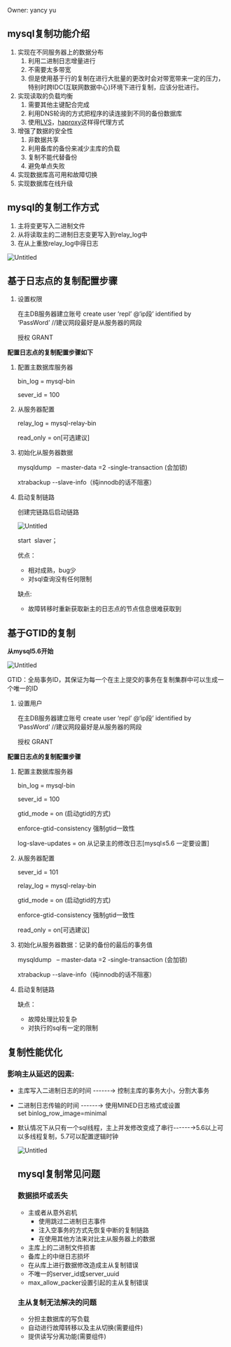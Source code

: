 

Owner: yancy yu

## mysql复制功能介绍

1. 实现在不同服务器上的数据分布
    1. 利用二进制日志增量进行
    2. 不需要太多带宽
    3. 但是使用基于行的复制在进行大批量的更改时会对带宽带来一定的压力，特别时跨IDC(互联网数据中心)环境下进行复制，应该分批进行。
2. 实现读取的负载均衡
    1. 需要其他主键配合完成
    2. 利用DNS轮询的方式把程序的读连接到不同的备份数据库
    3. 使用[LVS](https://www.cnblogs.com/vycz/p/12917932.html)，[haproxy](https://baike.baidu.com/item/haproxy/5825820?fr=aladdin)这样得代理方式
3. 增强了数据的安全性
    1. 非数据共享
    2. 利用备库的备份来减少主库的负载
    3. 复制不能代替备份
    4. 避免单点失败
4. 实现数据库高可用和故障切换
5. 实现数据库在线升级

## mysql的复制工作方式

1. 主将变更写入二进制文件
2. 从将读取主的二进制日志变更写入到relay_log中
3. 在从上重放relay_log中得日志

![Untitled](Untitled%2015.png)

## 基于日志点的复制配置步骤

1. 设置权限
    
    在主DB服务器建立账号 create user ‘repl’ @‘ip段’ identified by ‘PassWord’ //建议网段最好是从服务器的网段
    
    授权 GRANT
    

**配置日志点的复制配置步骤如下**

1. 配置主数据库服务器
    
    bin_log = mysql-bin
    
    sever_id = 100
    
2. 从服务器配置
    
    relay_log = mysql-relay-bin
    
    read_only = on[可选建议]
    
3. 初始化从服务器数据
    
    mysqldump   – master-data =2 -single-transaction (会加锁)
    
    xtrabackup --slave-info（纯innodb的话不阻塞）
    
4. 启动复制链路
    
    创建完链路后启动链路
    
    ![Untitled](Untitled%2016.png)
    
    start  slaver；
    
    优点：
    
    - 相对成熟，bug少
    - 对sql查询没有任何限制
    
    缺点:
    
    - 故障转移时重新获取新主的日志点的节点信息很难获取到

## 基于GTID的复制

**从mysql5.6开始**

![Untitled](Untitled%2017.png)

GTID：全局事务ID，其保证为每一个在主上提交的事务在复制集群中可以生成一个唯一的ID

1. 设置用户
    
    在主DB服务器建立账号 create user ‘repl’ @‘ip段’ identified by ‘PassWord’ //建议网段最好是从服务器的网段
    
    授权 GRANT
    

 **配置日志点的复制配置步骤**

1. 配置主数据库服务器
    
    bin_log = mysql-bin
    
    sever_id = 100
    
    gtid_mode = on (启动gtid的方式)
    
    enforce-gtid-consistency 强制gtid一致性
    
    log-slave-updates = on 从记录主的修改日志[mysql≤5.6 一定要设置]
    
2. 从服务器配置
    
    sever_id = 101
    
    relay_log = mysql-relay-bin
    
    gtid_mode = on (启动gtid的方式)
    
    enforce-gtid-consistency 强制gtid一致性
    
    read_only = on[可选建议]
    
3. 初始化从服务器数据：记录的备份的最后的事务值
    
    mysqldump   – master-data =2 -single-transaction (会加锁)
    
    xtrabackup --slave-info（纯innodb的话不阻塞）
    
4. 启动复制链路
    
    缺点：
    
    - 故障处理比较复杂
    - 对执行的sql有一定的限制

## 复制性能优化

### 影响主从延迟的因素:

- 主库写入二进制日志的时间 ------→ 控制主库的事务大小，分割大事务
- 二进制日志传输的时间 ------→ 使用MINED日志格式或设置set binlog_row_image=minimal
- 默认情况下从只有一个sql线程，主上并发修改变成了串行------→5.6以上可以多线程复制，5.7可以配置逻辑时钟
    
    ![Untitled](Untitled%2018.png)
    
    ## mysql复制常见问题
    
    ### 数据损坏或丢失
    
    - 主或者从意外宕机
        - 使用跳过二进制日志事件
        - 注入空事务的方式先恢复中断的复制链路
        - 在使用其他方法来对比主从服务器上的数据
    - 主库上的二进制文件损害
    - 备库上的中继日志损坏
    - 在从库上进行数据修改造成主从复制错误
    - 不唯一的server_id或server_uuid
    - max_allow_packer设置引起的主从复制错误
    
    ### 主从复制无法解决的问题
    
    - 分担主数据库的写负载
    - 自动进行故障转移以及主从切换(需要组件)
    - 提供读写分离功能(需要组件)